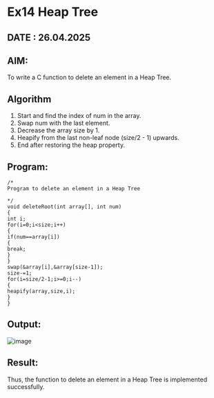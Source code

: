 # Ex14 Heap Tree
## DATE : 26.04.2025
## AIM:
To write a C function to delete an element in a Heap Tree.

## Algorithm
1. Start and find the index of num in the array.
2. Swap num with the last element.
3. Decrease the array size by 1.
4. Heapify from the last non-leaf node (size/2 - 1) upwards.
5. End after restoring the heap property.
## Program:
```
/*
Program to delete an element in a Heap Tree
  
*/
void deleteRoot(int array[], int num)
{
int i;
for(i=0;i<size;i++)
{
if(num==array[i])
{
break;
}
}
swap(&array[i],&array[size-1]);
size-=1;
for(i=size/2-1;i>=0;i--)
{
heapify(array,size,i);
}
}
```

## Output:

![image](https://github.com/user-attachments/assets/a01e00f9-20da-43dd-b7b5-317be8229772)


## Result:
Thus, the function to delete an element in a Heap Tree is implemented successfully.
